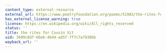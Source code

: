 ```yaml
---
content_type: external-resource
external_url: https://www.poetryfoundation.org/poems/51983/the-rites-for-cousin-vit
has_external_license_warning: true
license: https://en.wikipedia.org/wiki/All_rights_reserved
status: ''
title: the rites for Cousin Vit
uid: 3609c8df-66eb-4b44-ad5f-7f7c7a7938bb
wayback_url: ''
---
```

